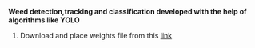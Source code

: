 **Weed detection,tracking and classification developed with the help of algorithms like YOLO**
1. Download and place weights file from this [link](https://mega.nz/file/aQ8nQAJB#ySPZoRg2-2SZhH2Cn9P4VZkh56fUF8mzLOaCWjHLlNY)
